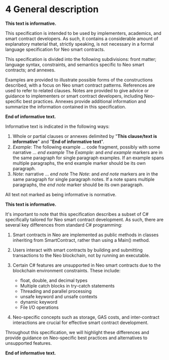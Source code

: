 # 4 General description

**This text is informative.**

This specification is intended to be used by implementers, academics, and smart contract developers. As such, it contains a considerable amount of explanatory material that, strictly speaking, is not necessary in a formal language specification for Neo smart contracts.

This specification is divided into the following subdivisions: front matter; language syntax, constraints, and semantics specific to Neo smart contracts; and annexes.

Examples are provided to illustrate possible forms of the constructions described, with a focus on Neo smart contract patterns. References are used to refer to related clauses. Notes are provided to give advice or guidance to implementers or smart contract developers, including Neo-specific best practices. Annexes provide additional information and summarize the information contained in this specification.

**End of informative text.**

Informative text is indicated in the following ways:

1. Whole or partial clauses or annexes delimited by "**This clause/text is informative**" and "**End of informative text**".
1. *Example*: The following example … code fragment, possibly with some narrative … *end example*  The *Example:* and *end example* markers are in the same paragraph for single paragraph examples. If an example spans multiple paragraphs, the end example marker should be its own paragraph.
1. *Note*: narrative … *end note*  The *Note*: and *end note* markers are in the same paragraph for single paragraph notes. If a note spans multiple paragraphs, the *end note* marker should be its own paragraph.

All text not marked as being informative is normative.

**This text is informative.**

It's important to note that this specification describes a subset of C# specifically tailored for Neo smart contract development. As such, there are several key differences from standard C# programming:

1. Smart contracts in Neo are implemented as public methods in classes inheriting from SmartContract, rather than using a Main() method.
2. Users interact with smart contracts by building and submitting transactions to the Neo blockchain, not by running an executable.
3. Certain C# features are unsupported in Neo smart contracts due to the blockchain environment constraints. These include:
   - float, double, and decimal types
   - Multiple catch blocks in try-catch statements
   - Threading and parallel processing
   - unsafe keyword and unsafe contexts
   - dynamic keyword
   - File I/O operations

4. Neo-specific concepts such as storage, GAS costs, and inter-contract interactions are crucial for effective smart contract development.

Throughout this specification, we will highlight these differences and provide guidance on Neo-specific best practices and alternatives to unsupported features.

**End of informative text.**
